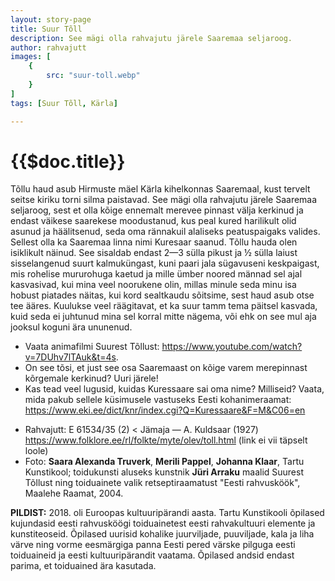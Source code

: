 ```yaml
---
layout: story-page
title: Suur Tõll
description: See mägi olla rahvajutu järele Saaremaa seljaroog.
author: rahvajutt
images: [
    {
        src: "suur-toll.webp"
    }
]
tags: [Suur Tõll, Kärla]

---
```


# {{$doc.title}}


Tõllu haud asub Hirmuste mäel Kärla kihelkonnas Saaremaal, kust tervelt seitse kiriku torni silma paistavad. See mägi olla rahvajutu järele Saaremaa seljaroog, sest et olla kõige ennemalt merevee pinnast välja kerkinud ja endast väikese saarekese moodustanud, kus peal kured harilikult olid asunud ja häälitsenud, seda oma rännakuil alaliseks peatuspaigaks valides. Sellest olla ka Saaremaa linna nimi Kuresaar saanud. Tõllu hauda olen isiklikult näinud. See sisaldab endast 2—3 sülla pikust ja ½ sülla laiust sisselangenud suurt kalmuküngast, kuni paari jala sügavuseni keskpaigast, mis rohelise mururohuga kaetud ja mille ümber noored männad sel ajal kasvasivad, kui mina veel noorukene olin, millas minule seda minu isa hobust piatades näitas, kui kord sealtkaudu sõitsime, sest haud asub otse tee ääres. Kuulukse veel räägitavat, et ka suur tamm tema päitsel kasvada, kuid seda ei juhtunud mina sel korral mitte nägema, või ehk on see mul aja jooksul koguni ära ununenud.



<story-author :author="author"></story-author>
<!-- <story-dictionary :terms="dictionary"></story-dictionary> -->

<details-wrapper summary="Mis mõtted tekkisid?">

- Vaata animafilmi Suurest Tõllust: https://www.youtube.com/watch?v=7DUhv7lTAuk&t=4s. 
- On see tõsi, et just see osa Saaremaast on kõige varem merepinnast kõrgemale kerkinud? Uuri järele!
- Kas tead veel lugusid, kuidas Kuressaare sai oma nime? Milliseid? Vaata, mida pakub sellele küsimusele vastuseks Eesti kohanimeraamat: https://www.eki.ee/dict/knr/index.cgi?Q=Kuressaare&F=M&C06=en

</details-wrapper>


<details-wrapper summary="Allikad" class="text-sm" icon="icon-park-outline:document-folder">

- Rahvajutt: E 61534/35 (2) < Jämaja — A. Kuldsaar (1927) https://www.folklore.ee/rl/folkte/myte/olev/toll.html (link ei vii täpselt loole)
- Foto: **Saara Alexanda Truverk**, **Merili Pappel**, **Johanna Klaar**, Tartu Kunstikool; toidukunsti aluseks kunstnik **Jüri Arraku** maalid Suurest Tõllust ning toiduainete valik retseptiraamatust  "Eesti rahvusköök", Maalehe Raamat, 2004.

</details-wrapper>

**PILDIST:** 2018\. oli Euroopas kultuuripärandi aasta. Tartu Kunstikooli õpilased kujundasid eesti rahvusköögi toiduainetest eesti rahvakultuuri elemente ja kunstiteoseid. Õpilased uurisid kohalike juurviljade, puuviljade, kala ja liha värve ning vorme eesmärgiga panna Eesti pered värske pilguga eesti toiduaineid ja eesti kultuuripärandit vaatama. Õpilased andsid endast parima, et toiduained ära kasutada.

